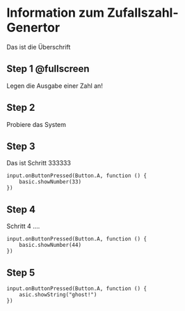 # Information zum Zufallszahl-Genertor
Das ist die Überschrift
## Step 1 @fullscreen
Legen die Ausgabe einer Zahl an!

## Step 2
Probiere das System

## Step 3
Das ist Schritt 333333

```blocks
input.onButtonPressed(Button.A, function () {
    basic.showNumber(33)
})
```

## Step 4
Schritt 4 ....
```blocks
input.onButtonPressed(Button.A, function () {
    basic.showNumber(44)
})
```
## Step 5
```ghost
input.onButtonPressed(Button.A, function () {
    asic.showString("ghost!")
})
```


